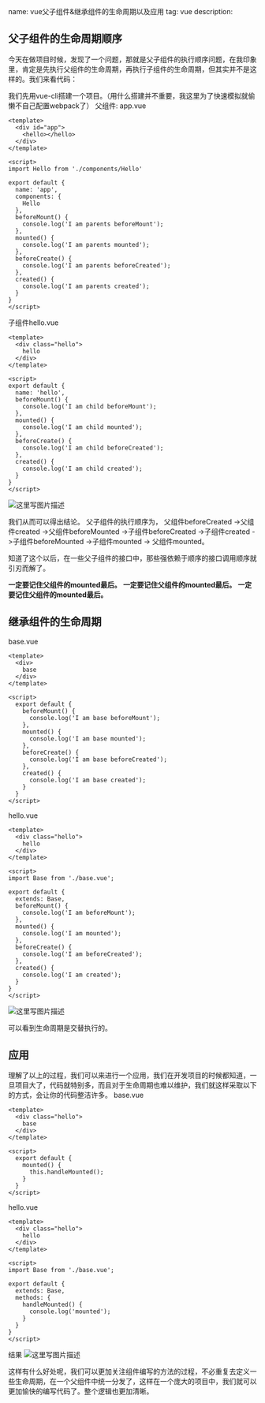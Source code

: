 name: vue父子组件&继承组件的生命周期以及应用
tag: vue
description: 


## 父子组件的生命周期顺序

今天在做项目时候，发现了一个问题，那就是父子组件的执行顺序问题，在我印象里，肯定是先执行父组件的生命周期，再执行子组件的生命周期，但其实并不是这样的。我们来看代码：

我们先用vue-cli搭建一个项目。（用什么搭建并不重要，我这里为了快速模拟就偷懒不自己配置webpack了）
父组件: app.vue

```vue
<template>
  <div id="app">
    <hello></hello>
  </div>
</template>

<script>
import Hello from './components/Hello'

export default {
  name: 'app',
  components: {
    Hello
  },
  beforeMount() {
    console.log('I am parents beforeMount');
  },
  mounted() {
    console.log('I am parents mounted');
  },
  beforeCreate() {
    console.log('I am parents beforeCreated');
  },
  created() {
    console.log('I am parents created');
  }
}
</script>
```
子组件hello.vue
```vue
<template>
  <div class="hello">
    hello
  </div>
</template>

<script>
export default {
  name: 'hello',
  beforeMount() {
    console.log('I am child beforeMount');
  },
  mounted() {
    console.log('I am child mounted');
  },
  beforeCreate() {
    console.log('I am child beforeCreated');
  },
  created() {
    console.log('I am child created');
  }
}
</script>
```

![这里写图片描述](http://img.blog.csdn.net/20170918214218836?watermark/2/text/aHR0cDovL2Jsb2cuY3Nkbi5uZXQvYmx1ZWJsdWVza3lodWE=/font/5a6L5L2T/fontsize/400/fill/I0JBQkFCMA==/dissolve/70/gravity/SouthEast)

我们从而可以得出结论。
父子组件的执行顺序为，
父组件beforeCreated ->父组件created ->父组件beforeMounted ->子组件beforeCreated ->子组件created ->子组件beforeMounted ->子组件mounted -> 父组件mounted。

知道了这个以后，在一些父子组件的接口中，那些强依赖于顺序的接口调用顺序就引刃而解了。

**一定要记住父组件的mounted最后。**
**一定要记住父组件的mounted最后。**
**一定要记住父组件的mounted最后。**

## 继承组件的生命周期
base.vue

```vue
<template>
  <div>
    base
  </div>
</template>

<script>
  export default {
    beforeMount() {
      console.log('I am base beforeMount');
    },
    mounted() {
      console.log('I am base mounted');
    },
    beforeCreate() {
      console.log('I am base beforeCreated');
    },
    created() {
      console.log('I am base created');
    }
  }
</script>
```
hello.vue

```vue
<template>
  <div class="hello">
    hello
  </div>
</template>

<script>
import Base from './base.vue';

export default {
  extends: Base,
  beforeMount() {
    console.log('I am beforeMount');
  },
  mounted() {
    console.log('I am mounted');
  },
  beforeCreate() {
    console.log('I am beforeCreated');
  },
  created() {
    console.log('I am created');
  }
}
</script>
```

![这里写图片描述](http://img.blog.csdn.net/20170922154046275?watermark/2/text/aHR0cDovL2Jsb2cuY3Nkbi5uZXQvYmx1ZWJsdWVza3lodWE=/font/5a6L5L2T/fontsize/400/fill/I0JBQkFCMA==/dissolve/70/gravity/SouthEast)

可以看到生命周期是交替执行的。
## 应用

理解了以上的过程，我们可以来进行一个应用，我们在开发项目的时候都知道，一旦项目大了，代码就特别多，而且对于生命周期也难以维护，我们就这样采取以下的方式，会让你的代码整洁许多。
base.vue

```vue
<template>
  <div class="hello">
    base
  </div>
</template>

<script>
  export default {
    mounted() {
      this.handleMounted();
    }
  }
</script>
```
hello.vue
```vue
<template>
  <div class="hello">
    hello
  </div>
</template>

<script>
import Base from './base.vue';

export default {
  extends: Base,
  methods: {
    handleMounted() {
      console.log('mounted');
    }
  }
}
</script>
```
结果
![这里写图片描述](http://img.blog.csdn.net/20170922154449314?watermark/2/text/aHR0cDovL2Jsb2cuY3Nkbi5uZXQvYmx1ZWJsdWVza3lodWE=/font/5a6L5L2T/fontsize/400/fill/I0JBQkFCMA==/dissolve/70/gravity/SouthEast)


这样有什么好处呢，我们可以更加关注组件编写的方法的过程，不必重复去定义一些生命周期，在一个父组件中统一分发了，这样在一个庞大的项目中，我们就可以更加愉快的编写代码了。整个逻辑也更加清晰。